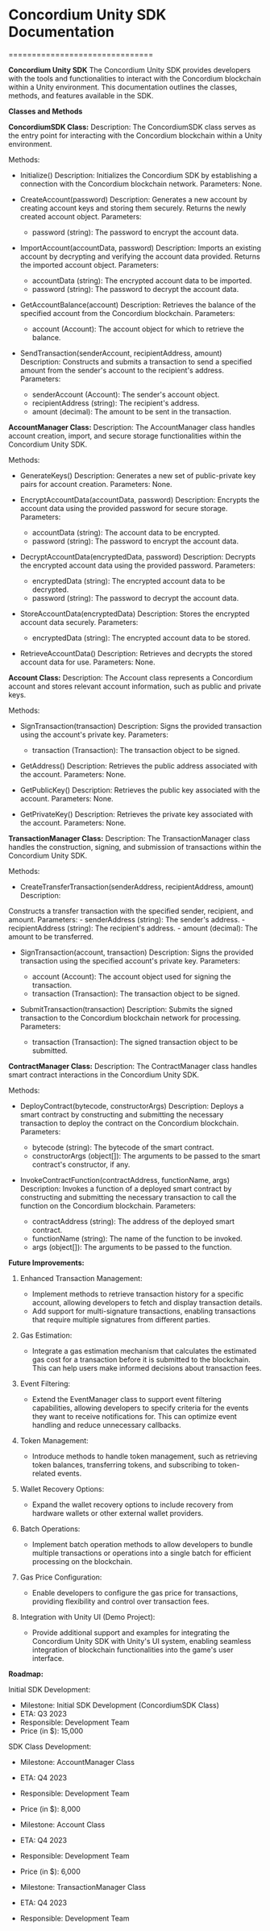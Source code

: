 # Concordium Unity SDK Documentation
===============================

**Concordium Unity SDK**
The Concordium Unity SDK provides developers with the tools and functionalities to interact with the Concordium blockchain within a Unity environment. This documentation outlines the classes, methods, and features available in the SDK.

**Classes and Methods**

**ConcordiumSDK Class:**
Description: The ConcordiumSDK class serves as the entry point for interacting with the Concordium blockchain within a Unity environment.

Methods:
- Initialize()
  Description: Initializes the Concordium SDK by establishing a connection with the Concordium blockchain network.
  Parameters: None.

- CreateAccount(password)
  Description: Generates a new account by creating account keys and storing them securely. Returns the newly created account object.
  Parameters:
    - password (string): The password to encrypt the account data.

- ImportAccount(accountData, password)
  Description: Imports an existing account by decrypting and verifying the account data provided. Returns the imported account object.
  Parameters:
    - accountData (string): The encrypted account data to be imported.
    - password (string): The password to decrypt the account data.

- GetAccountBalance(account)
  Description: Retrieves the balance of the specified account from the Concordium blockchain.
  Parameters:
    - account (Account): The account object for which to retrieve the balance.

- SendTransaction(senderAccount, recipientAddress, amount)
  Description: Constructs and submits a transaction to send a specified amount from the sender's account to the recipient's address.
  Parameters:
    - senderAccount (Account): The sender's account object.
    - recipientAddress (string): The recipient's address.
    - amount (decimal): The amount to be sent in the transaction.

**AccountManager Class:**
Description: The AccountManager class handles account creation, import, and secure storage functionalities within the Concordium Unity SDK.

Methods:
- GenerateKeys()
  Description: Generates a new set of public-private key pairs for account creation.
  Parameters: None.

- EncryptAccountData(accountData, password)
  Description: Encrypts the account data using the provided password for secure storage.
  Parameters:
    - accountData (string): The account data to be encrypted.
    - password (string): The password to encrypt the account data.

- DecryptAccountData(encryptedData, password)
  Description: Decrypts the encrypted account data using the provided password.
  Parameters:
    - encryptedData (string): The encrypted account data to be decrypted.
    - password (string): The password to decrypt the account data.

- StoreAccountData(encryptedData)
  Description: Stores the encrypted account data securely.
  Parameters:
    - encryptedData (string): The encrypted account data to be stored.

- RetrieveAccountData()
  Description: Retrieves and decrypts the stored account data for use.
  Parameters: None.

**Account Class:**
Description: The Account class represents a Concordium account and stores relevant account information, such as public and private keys.

Methods:
- SignTransaction(transaction)
  Description: Signs the provided transaction using the account's private key.
  Parameters:
    - transaction (Transaction): The transaction object to be signed.

- GetAddress()
  Description: Retrieves the public address associated with the account.
  Parameters: None.

- GetPublicKey()
  Description: Retrieves the public key associated with the account.
  Parameters: None.

- GetPrivateKey()
  Description: Retrieves the private key associated with the account.
  Parameters: None.

**TransactionManager Class:**
Description: The TransactionManager class handles the construction, signing, and submission of transactions within the Concordium Unity SDK.

Methods:
- CreateTransferTransaction(senderAddress, recipientAddress, amount)
  Description:

 Constructs a transfer transaction with the specified sender, recipient, and amount.
  Parameters:
    - senderAddress (string): The sender's address.
    - recipientAddress (string): The recipient's address.
    - amount (decimal): The amount to be transferred.

- SignTransaction(account, transaction)
  Description: Signs the provided transaction using the specified account's private key.
  Parameters:
    - account (Account): The account object used for signing the transaction.
    - transaction (Transaction): The transaction object to be signed.

- SubmitTransaction(transaction)
  Description: Submits the signed transaction to the Concordium blockchain network for processing.
  Parameters:
    - transaction (Transaction): The signed transaction object to be submitted.

**ContractManager Class:**
Description: The ContractManager class handles smart contract interactions in the Concordium Unity SDK.

Methods:
- DeployContract(bytecode, constructorArgs)
  Description: Deploys a smart contract by constructing and submitting the necessary transaction to deploy the contract on the Concordium blockchain.
  Parameters:
    - bytecode (string): The bytecode of the smart contract.
    - constructorArgs (object[]): The arguments to be passed to the smart contract's constructor, if any.

- InvokeContractFunction(contractAddress, functionName, args)
  Description: Invokes a function of a deployed smart contract by constructing and submitting the necessary transaction to call the function on the Concordium blockchain.
  Parameters:
    - contractAddress (string): The address of the deployed smart contract.
    - functionName (string): The name of the function to be invoked.
    - args (object[]): The arguments to be passed to the function.

**Future Improvements:**

1. Enhanced Transaction Management:
   - Implement methods to retrieve transaction history for a specific account, allowing developers to fetch and display transaction details.
   - Add support for multi-signature transactions, enabling transactions that require multiple signatures from different parties.

2. Gas Estimation:
   - Integrate a gas estimation mechanism that calculates the estimated gas cost for a transaction before it is submitted to the blockchain. This can help users make informed decisions about transaction fees.

3. Event Filtering:
   - Extend the EventManager class to support event filtering capabilities, allowing developers to specify criteria for the events they want to receive notifications for. This can optimize event handling and reduce unnecessary callbacks.

4. Token Management:
   - Introduce methods to handle token management, such as retrieving token balances, transferring tokens, and subscribing to token-related events.

5. Wallet Recovery Options:
   - Expand the wallet recovery options to include recovery from hardware wallets or other external wallet providers.

6. Batch Operations:
   - Implement batch operation methods to allow developers to bundle multiple transactions or operations into a single batch for efficient processing on the blockchain.

7. Gas Price Configuration:
   - Enable developers to configure the gas price for transactions, providing flexibility and control over transaction fees.

8. Integration with Unity UI (Demo Project):
   - Provide additional support and examples for integrating the Concordium Unity SDK with Unity's UI system, enabling seamless integration of blockchain functionalities into the game's user interface.

**Roadmap:**

Initial SDK Development:
- Milestone: Initial SDK Development (ConcordiumSDK Class)
- ETA: Q3 2023
- Responsible: Development Team
- Price (in $): 15,000

SDK Class Development:
- Milestone: AccountManager Class
- ETA: Q4 2023
- Responsible: Development Team
- Price (in $): 8,000

- Milestone: Account Class
- ETA: Q4 2023
- Responsible: Development Team
- Price (in $): 6,000

- Milestone: TransactionManager Class
- ETA: Q4 2023
- Responsible: Development Team
